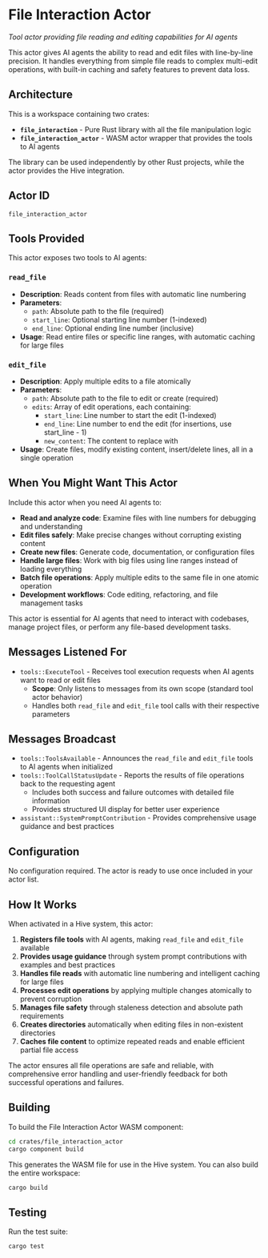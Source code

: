 # File Interaction Actor

*Tool actor providing file reading and editing capabilities for AI agents*

This actor gives AI agents the ability to read and edit files with line-by-line precision. It handles everything from simple file reads to complex multi-edit operations, with built-in caching and safety features to prevent data loss.

## Architecture

This is a workspace containing two crates:
- **`file_interaction`** - Pure Rust library with all the file manipulation logic
- **`file_interaction_actor`** - WASM actor wrapper that provides the tools to AI agents

The library can be used independently by other Rust projects, while the actor provides the Hive integration.

## Actor ID
`file_interaction_actor`

## Tools Provided

This actor exposes two tools to AI agents:

### `read_file`
- **Description**: Reads content from files with automatic line numbering
- **Parameters**:
  - `path`: Absolute path to the file (required) 
  - `start_line`: Optional starting line number (1-indexed)
  - `end_line`: Optional ending line number (inclusive)
- **Usage**: Read entire files or specific line ranges, with automatic caching for large files

### `edit_file`
- **Description**: Apply multiple edits to a file atomically
- **Parameters**:
  - `path`: Absolute path to the file to edit or create (required)
  - `edits`: Array of edit operations, each containing:
    - `start_line`: Line number to start the edit (1-indexed)
    - `end_line`: Line number to end the edit (for insertions, use start_line - 1)
    - `new_content`: The content to replace with
- **Usage**: Create files, modify existing content, insert/delete lines, all in a single operation

## When You Might Want This Actor

Include this actor when you need AI agents to:

- **Read and analyze code**: Examine files with line numbers for debugging and understanding
- **Edit files safely**: Make precise changes without corrupting existing content  
- **Create new files**: Generate code, documentation, or configuration files
- **Handle large files**: Work with big files using line ranges instead of loading everything
- **Batch file operations**: Apply multiple edits to the same file in one atomic operation
- **Development workflows**: Code editing, refactoring, and file management tasks

This actor is essential for AI agents that need to interact with codebases, manage project files, or perform any file-based development tasks.

## Messages Listened For

- `tools::ExecuteTool` - Receives tool execution requests when AI agents want to read or edit files
  - **Scope**: Only listens to messages from its own scope (standard tool actor behavior)
  - Handles both `read_file` and `edit_file` tool calls with their respective parameters

## Messages Broadcast

- `tools::ToolsAvailable` - Announces the `read_file` and `edit_file` tools to AI agents when initialized
- `tools::ToolCallStatusUpdate` - Reports the results of file operations back to the requesting agent
  - Includes both success and failure outcomes with detailed file information
  - Provides structured UI display for better user experience
- `assistant::SystemPromptContribution` - Provides comprehensive usage guidance and best practices

## Configuration

No configuration required. The actor is ready to use once included in your actor list.

## How It Works

When activated in a Hive system, this actor:

1. **Registers file tools** with AI agents, making `read_file` and `edit_file` available
2. **Provides usage guidance** through system prompt contributions with examples and best practices
3. **Handles file reads** with automatic line numbering and intelligent caching for large files
4. **Processes edit operations** by applying multiple changes atomically to prevent corruption
5. **Manages file safety** through staleness detection and absolute path requirements
6. **Creates directories** automatically when editing files in non-existent directories
7. **Caches file content** to optimize repeated reads and enable efficient partial file access

The actor ensures all file operations are safe and reliable, with comprehensive error handling and user-friendly feedback for both successful operations and failures.

## Building

To build the File Interaction Actor WASM component:

```bash
cd crates/file_interaction_actor
cargo component build
```

This generates the WASM file for use in the Hive system. You can also build the entire workspace:

```bash
cargo build
```

## Testing

Run the test suite:

```bash
cargo test
```